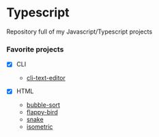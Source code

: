 # Typescript
Repository full of my Javascript/Typescript projects

### Favorite projects
- [x] CLI
    - <a href='https://github.com/tomiis4/JavaScript/tree/main/CLI/Tools/cli-text-editor'> cli-text-editor </a>

- [x] HTML
    - <a href='https://github.com/tomiis4/JavaScript/tree/main/Html/Algorithms/bubble-sort'> bubble-sort </a>
    - <a href='https://github.com/tomiis4/JavaScript/tree/main/Html/Games/flappy-bird'> flappy-bird </a>
    - <a href='https://github.com/tomiis4/JavaScript/tree/main/Html/Games/snake'> snake </a>
    - <a href='https://github.com/tomiis4/JavaScript/tree/main/Html/Games/isometric'> isometric </a>
